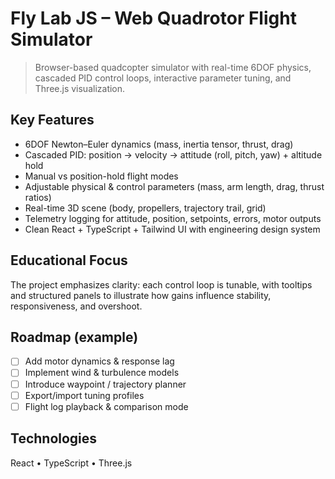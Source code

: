 # Fly Lab JS – Web Quadrotor Flight Simulator

> Browser-based quadcopter simulator with real-time 6DOF physics, cascaded PID control loops, interactive parameter tuning, and Three.js visualization.

## Key Features
- 6DOF Newton–Euler dynamics (mass, inertia tensor, thrust, drag)
- Cascaded PID: position → velocity → attitude (roll, pitch, yaw) + altitude hold
- Manual vs position-hold flight modes
- Adjustable physical & control parameters (mass, arm length, drag, thrust ratios)
- Real-time 3D scene (body, propellers, trajectory trail, grid)
- Telemetry logging for attitude, position, setpoints, errors, motor outputs
- Clean React + TypeScript + Tailwind UI with engineering design system

## Educational Focus
The project emphasizes clarity: each control loop is tunable, with tooltips and structured panels to illustrate how gains influence stability, responsiveness, and overshoot.

## Roadmap (example)
- [ ] Add motor dynamics & response lag
- [ ] Implement wind & turbulence models
- [ ] Introduce waypoint / trajectory planner
- [ ] Export/import tuning profiles
- [ ] Flight log playback & comparison mode

## Technologies
React • TypeScript • Three.js 

